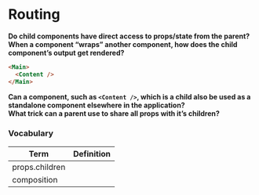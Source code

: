 # Routing 
__Do child components have direct access to props/state from the parent?__  
__When a component “wraps” another component, how does the child component’s output get rendered?__
```html
<Main>
  <Content />
</Main>
```
__Can a component, such as `<Content />`, which is a child also be used as a standalone component elsewhere in the application?__  
__What trick can a parent use to share all props with it’s children?__  


### Vocabulary
|Term | Definition |  
|---|---|
| props.children | |
| composition | |
